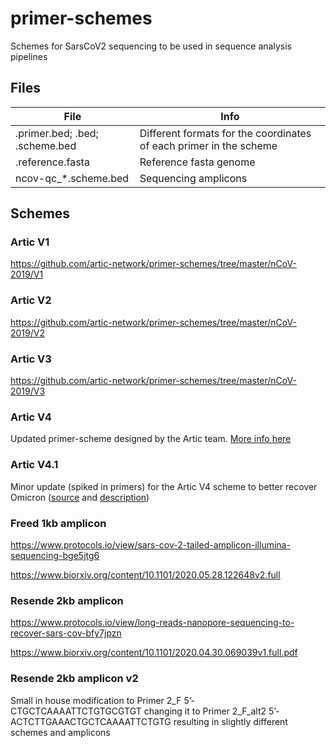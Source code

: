 # primer-schemes
Schemes for SarsCoV2 sequencing to be used in sequence analysis pipelines

## Files

| File | Info |
|-|-|
| .primer.bed; .bed; .scheme.bed | Different formats for the coordinates of each primer in the scheme |
| .reference.fasta | Reference fasta genome |
| ncov-qc_*.scheme.bed | Sequencing amplicons |

## Schemes

### Artic V1
https://github.com/artic-network/primer-schemes/tree/master/nCoV-2019/V1

### Artic V2
https://github.com/artic-network/primer-schemes/tree/master/nCoV-2019/V2

### Artic V3
https://github.com/artic-network/primer-schemes/tree/master/nCoV-2019/V3

### Artic V4
Updated primer-scheme designed by the Artic team. [More info here](https://github.com/artic-network/primer-schemes/tree/master/nCoV-2019/V4)

### Artic V4.1
Minor update (spiked in primers) for the Artic V4 scheme to better recover Omicron ([source](https://github.com/artic-network/artic-ncov2019) and [description](https://community.artic.network/t/sars-cov-2-v4-1-update-for-omicron-variant/342))

### Freed 1kb amplicon
https://www.protocols.io/view/sars-cov-2-tailed-amplicon-illumina-sequencing-bge5jtg6

https://www.biorxiv.org/content/10.1101/2020.05.28.122648v2.full

### Resende 2kb amplicon
https://www.protocols.io/view/long-reads-nanopore-sequencing-to-recover-sars-cov-bfy7jpzn

https://www.biorxiv.org/content/10.1101/2020.04.30.069039v1.full.pdf

### Resende 2kb amplicon v2
Small in house modification to Primer 2_F 5’-CTGCTCAAAATTCTGTGCGTGT changing it to Primer 2_F_alt2 5’-ACTCTTGAAACTGCTCAAAATTCTGTG resulting in slightly different schemes and amplicons
